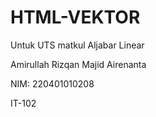 # HTML-VEKTOR
Untuk UTS matkul Aljabar Linear

Amirullah Rizqan Majid Airenanta

NIM: 220401010208

IT-102
